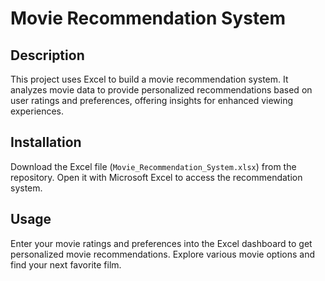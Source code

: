 # Movie Recommendation System

## Description
This project uses Excel to build a movie recommendation system. It analyzes movie data to provide personalized recommendations based on user ratings and preferences, offering insights for enhanced viewing experiences.

## Installation
Download the Excel file (`Movie_Recommendation_System.xlsx`) from the repository. Open it with Microsoft Excel to access the recommendation system.

## Usage
Enter your movie ratings and preferences into the Excel dashboard to get personalized movie recommendations. Explore various movie options and find your next favorite film.


